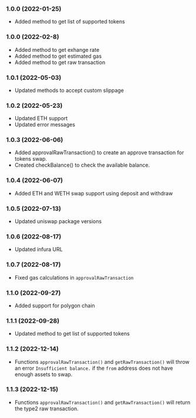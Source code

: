 ### 1.0.0 (2022-01-25)

- Added method to get list of supported tokens

### 1.0.0 (2022-02-8)

- Added method to get exhange rate
- Added method to get estimated gas
- Added method to get raw transaction

### 1.0.1 (2022-05-03)

- Updated methods to accept custom slippage

### 1.0.2 (2022-05-23)

- Updated ETH support
- Updated error messages

### 1.0.3 (2022-06-06)

- Added approvalRawTransaction() to create an approve transaction for tokens swap.
- Created checkBalance() to check the available balance.

### 1.0.4 (2022-06-07)

- Added ETH and WETH swap support using deposit and withdraw

### 1.0.5 (2022-07-13)

- Updated uniswap package versions

### 1.0.6 (2022-08-17)

- Updated infura URL

### 1.0.7 (2022-08-17)

- Fixed gas calculations in `approvalRawTransaction`

### 1.1.0 (2022-09-27)

- Added support for polygon chain


### 1.1.1 (2022-09-28)

- Updated method to get list of supported tokens

### 1.1.2 (2022-12-14)

- Functions `approvalRawTransaction()` and `getRawTransaction()` will throw an error `Insufficient balance.` if the `from` address does not have enough assets to swap.

### 1.1.3 (2022-12-15)

- Functions `approvalRawTransaction()` and `getRawTransaction()` will return the type2 raw transaction.
